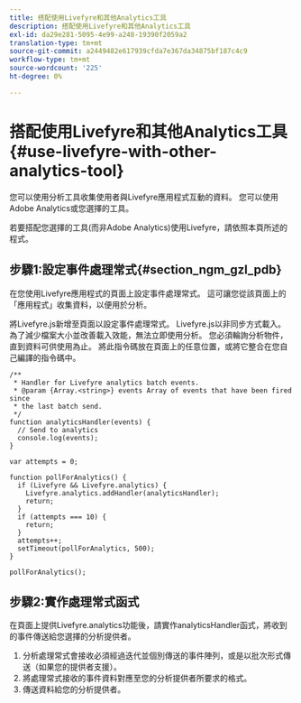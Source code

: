 ```yaml
---
title: 搭配使用Livefyre和其他Analytics工具
description: 搭配使用Livefyre和其他Analytics工具
exl-id: da29e281-5095-4e99-a248-19390f2059a2
translation-type: tm+mt
source-git-commit: a2449482e617939cfda7e367da34875bf187c4c9
workflow-type: tm+mt
source-wordcount: '225'
ht-degree: 0%

---
```


# 搭配使用Livefyre和其他Analytics工具{#use-livefyre-with-other-analytics-tool}

您可以使用分析工具收集使用者與Livefyre應用程式互動的資料。 您可以使用Adobe Analytics或您選擇的工具。

若要搭配您選擇的工具(而非Adobe Analytics)使用Livefyre，請依照本頁所述的程式。

## 步驟1:設定事件處理常式{#section_ngm_gzl_pdb}

在您使用Livefyre應用程式的頁面上設定事件處理常式。 這可讓您從該頁面上的「應用程式」收集資料，以便用於分析。

將Livefyre.js新增至頁面以設定事件處理常式。 Livefyre.js以非同步方式載入。 為了減少檔案大小並改善載入效能，無法立即使用分析。 您必須輪詢分析物件，直到資料可供使用為止。 將此指令碼放在頁面上的任意位置，或將它整合在您自己編譯的指令碼中。

```
/** 
 * Handler for Livefyre analytics batch events. 
 * @param {Array.<string>} events Array of events that have been fired since 
 * the last batch send. 
 */ 
function analyticsHandler(events) { 
  // Send to analytics 
  console.log(events); 
} 
 
var attempts = 0; 
 
function pollForAnalytics() { 
  if (Livefyre && Livefyre.analytics) { 
    Livefyre.analytics.addHandler(analyticsHandler); 
    return; 
  } 
  if (attempts === 10) { 
    return; 
  } 
  attempts++; 
  setTimeout(pollForAnalytics, 500); 
} 
 
pollForAnalytics(); 
```

## 步驟2:實作處理常式函式

在頁面上提供Livefyre.analytics功能後，請實作analyticsHandler函式，將收到的事件傳送給您選擇的分析提供者。

1. 分析處理常式會接收必須經過迭代並個別傳送的事件陣列，或是以批次形式傳送（如果您的提供者支援）。
1. 將處理常式接收的事件資料對應至您的分析提供者所要求的格式。
1. 傳送資料給您的分析提供者。
